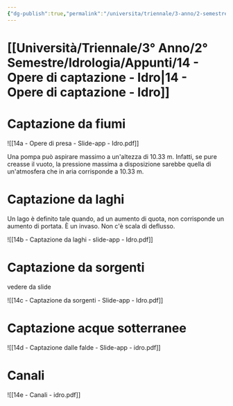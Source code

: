 ```yaml
---
{"dg-publish":true,"permalink":"/universita/triennale/3-anno/2-semestre/idrologia/appunti/14-opere-di-captazione-idro/","tags":["UNI"]}
---
```


# [[Università/Triennale/3° Anno/2° Semestre/Idrologia/Appunti/14 - Opere di captazione - Idro\|14 - Opere di captazione - Idro]]

# Captazione da fiumi

![[14a - Opere di presa - Slide-app - Idro.pdf]]



Una pompa può aspirare massimo a un'altezza di 10.33 m. Infatti, se pure creasse il vuoto, la pressione massima a disposizione sarebbe quella di un'atmosfera che in aria corrisponde a 10.33 m.

# Captazione da laghi

Un lago è definito tale quando, ad un aumento di quota, non corrisponde un aumento di portata. È un invaso. Non c'è scala di deflusso.

![[14b - Captazione da laghi - slide-app - Idro.pdf]]



# Captazione da sorgenti

vedere da slide

![[14c - Captazione da sorgenti - Slide-app - Idro.pdf]]


# Captazione acque sotterranee

![[14d - Captazione dalle falde - Slide-app - idro.pdf]]


# Canali

![[14e - Canali - idro.pdf]]


